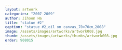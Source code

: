 ```yaml
---
layout: artwork
categories: "2007-2009"
author: Jihoon Ha
title: "statue #2"
caption: "statue #2_oil on canvas_70×70㎝_2008"
image: /assets/images/artworks/artwork008.jpg
thumb: /assets/images/artworks/thumbs/artwork008.jpg
order: 908015
---
```

